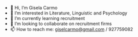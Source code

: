 - 👋 Hi, I’m Gisela Carmo
- 👀 I’m interested in Literature, Linguistic and Psychology
- 🌱 I’m currently learning recruitment
- 💞️ I’m looking to collaborate on recruitment firms
- 📫 How to reach me: giselcarmo@gmail.com / 927759082

<!---
GiselaCarmo/GiselaCarmo is a ✨ special ✨ repository because its `README.md` (this file) appears on your GitHub profile.
You can click the Preview link to take a look at your changes.
--->
